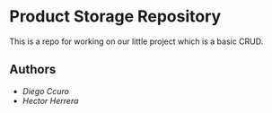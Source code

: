 # Product Storage Repository
This is a repo for working on our little project which is a basic CRUD.
## **Authors**
- _Diego Ccuro_
- _Hector Herrera_
